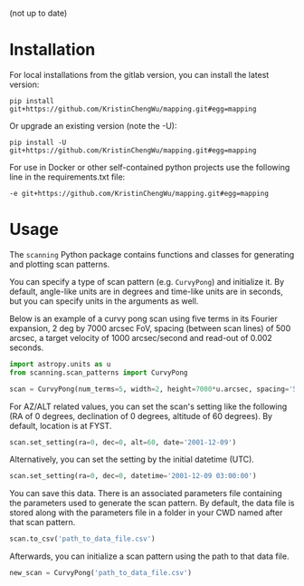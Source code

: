 (not up to date)

# Installation

For local installations from the gitlab version, you can install the latest version:
```
pip install git+https://github.com/KristinChengWu/mapping.git#egg=mapping
```

Or upgrade an existing version (note the -U):
```
pip install -U git+https://github.com/KristinChengWu/mapping.git#egg=mapping
```

For use in Docker or other self-contained python projects use the following line in the requirements.txt file:
```
-e git+https://github.com/KristinChengWu/mapping.git#egg=mapping
```

# Usage

The `scanning` Python package contains functions and classes for generating and plotting scan patterns. 

You can specify a type of scan pattern (e.g. `CurvyPong`) and initialize it. By default, angle-like units are in degrees and time-like units are in seconds, but you can specify units in the arguments as well. 

Below is an example of a curvy pong scan using five terms in its Fourier expansion, 2 deg by 7000 arcsec FoV, spacing (between scan lines) of 500 arcsec, a target velocity of 1000 arcsec/second and read-out of 0.002 seconds. 

``` py
import astropy.units as u
from scanning.scan_patterns import CurvyPong

scan = CurvyPong(num_terms=5, width=2, height=7000*u.arcsec, spacing='500 arcsec', velocity='1000 arcsec/s', sample_interval=0.002)
```

For AZ/ALT related values, you can set the scan's setting like the following (RA of 0 degrees, declination of 0 degrees, altitude of 60 degrees). By default, location is at FYST. 

``` py
scan.set_setting(ra=0, dec=0, alt=60, date='2001-12-09')
```

Alternatively, you can set the setting by the initial datetime (UTC). 

``` py
scan.set_setting(ra=0, dec=0, datetime='2001-12-09 03:00:00')
```

You can save this data. There is an associated parameters file containing the parameters used to generate the scan pattern. By default, the data file is stored along with the parameters file in a folder in your CWD named after that scan pattern. 

```py
scan.to_csv('path_to_data_file.csv')
```

Afterwards, you can initialize a scan pattern using the path to that data file. 
```py
new_scan = CurvyPong('path_to_data_file.csv')
```

